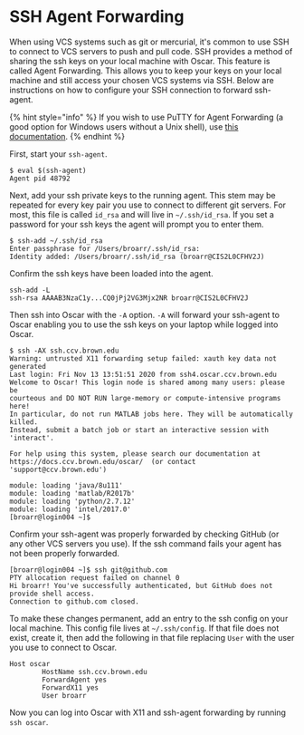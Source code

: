 # SSH Agent Forwarding

When using VCS systems such as git or mercurial, it's common to use SSH to connect to VCS servers to push and pull code. SSH provides a method of sharing the ssh keys on your local machine with Oscar. This feature is called Agent Forwarding. This allows you to keep your keys on your local machine and still access your chosen VCS systems via SSH. Below are instructions on how to configure your SSH connection to forward ssh-agent.

{% hint style="info" %}
If you wish to use PuTTY for Agent Forwarding \(a good option for Windows users without a Unix shell\), use [this documentation](https://docs.ccv.brown.edu/oscar/managing-files/version-control/key-generation-and-agent-forwarding-with-putty).
{% endhint %}

First, start your `ssh-agent`. 

```text
$ eval $(ssh-agent)
Agent pid 48792
```

Next, add your ssh private keys to the running agent. This stem may be repeated for every key pair you use to connect to different git servers. For most, this file is called `id_rsa` and will live in `~/.ssh/id_rsa`. If you set a password for your ssh keys the agent will prompt you to enter them.

```text
$ ssh-add ~/.ssh/id_rsa
Enter passphrase for /Users/broarr/.ssh/id_rsa:
Identity added: /Users/broarr/.ssh/id_rsa (broarr@CIS2L0CFHV2J)
```

Confirm the ssh keys have been loaded into the agent.

```text
ssh-add -L
ssh-rsa AAAAB3NzaC1y...CQ0jPj2VG3Mjx2NR broarr@CIS2L0CFHV2J
```

Then ssh into Oscar with the `-A` option. `-A` will forward your ssh-agent to Oscar enabling you to use the ssh keys on your laptop while logged into Oscar.

```text
$ ssh -AX ssh.ccv.brown.edu
Warning: untrusted X11 forwarding setup failed: xauth key data not generated
Last login: Fri Nov 13 13:51:51 2020 from ssh4.oscar.ccv.brown.edu
Welcome to Oscar! This login node is shared among many users: please be
courteous and DO NOT RUN large-memory or compute-intensive programs here!
In particular, do not run MATLAB jobs here. They will be automatically killed.
Instead, submit a batch job or start an interactive session with 'interact'.

For help using this system, please search our documentation at
https://docs.ccv.brown.edu/oscar/  (or contact 'support@ccv.brown.edu')

module: loading 'java/8u111'
module: loading 'matlab/R2017b'
module: loading 'python/2.7.12'
module: loading 'intel/2017.0'
[broarr@login004 ~]$
```

Confirm your ssh-agent was properly forwarded by checking GitHub \(or any other VCS servers you use\). If the ssh command fails your agent has not been properly forwarded.

```text
[broarr@login004 ~]$ ssh git@github.com
PTY allocation request failed on channel 0
Hi broarr! You've successfully authenticated, but GitHub does not provide shell access.
Connection to github.com closed.
```

To make these changes permanent, add an entry to the ssh config on your local machine. This config file lives at `~/.ssh/config`. If that file does not exist, create it, then add the following in that file replacing `User` with the user you use to connect to Oscar.

```text
Host oscar
        HostName ssh.ccv.brown.edu
        ForwardAgent yes
        ForwardX11 yes
        User broarr
```

Now you can log into Oscar with X11 and ssh-agent forwarding by running `ssh oscar`.

